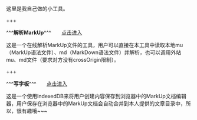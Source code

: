 这里是我自己做的小工具。

+++

^^^**解析MarkUp**^^^　　[点击进入](/page/tools/parseMarkup)

这是一个在线解析MarkUp文件的工具，用户可以直接在本工具中读取本地mu（MarkUp语法文件）、md（MarkDown语法文件）并解析，也可以调用外站mu、md文件（要求对方没有crossOrigin限制）。

+++

^^^**写字板**^^^　　[点击进入](/page/tools/markupEditor)

这是一个使用IndexedDB来将用户创建内容保存到浏览器中的MarkUp文档编辑器，用户保存在浏览器中的MarkUp文档会自动合并到本人提供的文章目录中，所以，很有趣哦~~~